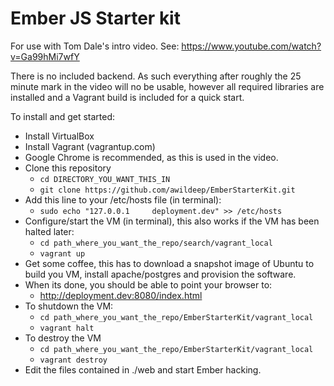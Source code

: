 Ember JS Starter kit
====================

For use with Tom Dale's intro video.  See:
https://www.youtube.com/watch?v=Ga99hMi7wfY

There is no included backend.  As such everything after roughly the 25 minute mark in the video will no be usable, however all required libraries are installed and a Vagrant build is included for a quick start.

To install and get started:

* Install VirtualBox
* Install Vagrant (vagrantup.com)
* Google Chrome is recommended, as this is used in the video.
* Clone this repository
  * `cd DIRECTORY_YOU_WANT_THIS_IN`
  * `git clone https://github.com/awildeep/EmberStarterKit.git`
* Add this line to your /etc/hosts file (in terminal):
  * `sudo echo "127.0.0.1     deployment.dev" >> /etc/hosts`
* Configure/start the VM (in terminal), this also works if the VM has been halted later:
  * `cd path_where_you_want_the_repo/search/vagrant_local`
  * `vagrant up`
* Get some coffee, this has to download a snapshot image of Ubuntu to build you VM, install apache/postgres and provision the software.
* When its done, you should be able to point your browser to:
  * http://deployment.dev:8080/index.html
* To shutdown the VM:
  * `cd path_where_you_want_the_repo/EmberStarterKit/vagrant_local`
  * `vagrant halt`
* To destroy the VM
  * `cd path_where_you_want_the_repo/EmberStarterKit/vagrant_local`
  * `vagrant destroy`
* Edit the files contained in ./web and start Ember hacking.
